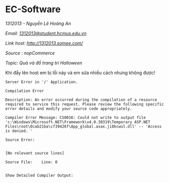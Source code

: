 # EC-Software

*1312013 - Nguyễn Lê Hoàng An*

*Email: 1312013@student.hcmus.edu.vn*

*Link host: http://1312013.somee.com/*

*Source : nopCommerce*

*Topic: Quà và đồ trang trí Halloween*

Khi đẩy lên host em bị lỗi này và em sửa nhiều cách nhưng không được!

    Server Error in '/' Application.

    Compilation Error

    Description: An error occurred during the compilation of a resource required to service this request. Please review the following specific error details and modify your source code appropriately. 

    Compiler Error Message: CS0016: Could not write to output file 'c:\Windows\Microsoft.NET\Framework\v4.0.30319\Temporary ASP.NET Files\root\0cab21ba\cf39426f\App_global.asax.ji8kcwul.dll' -- 'Access is denied. '

    Source Error:


    [No relevant source lines]

    Source File:    Line: 0 


    Show Detailed Compiler Output:
